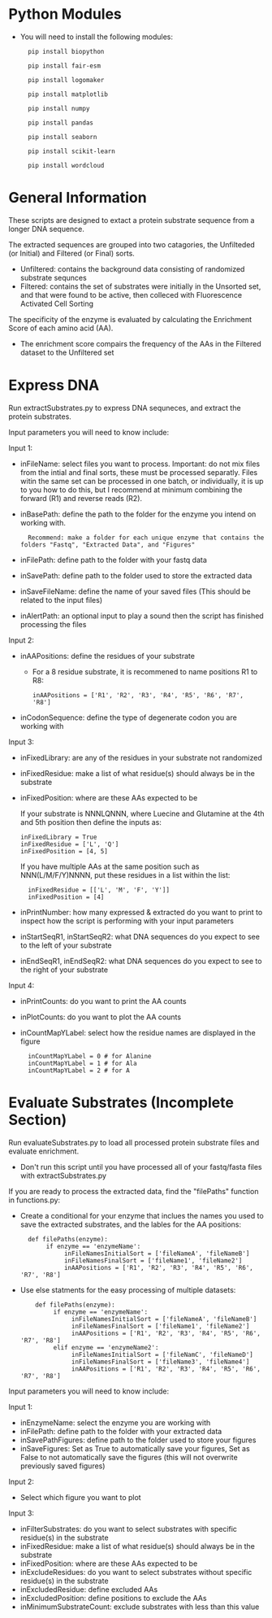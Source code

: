 # Python Modules
- You will need to install the following modules:

        pip install biopython

        pip install fair-esm

        pip install logomaker
  
        pip install matplotlib
  
        pip install numpy

        pip install pandas
  
        pip install seaborn

        pip install scikit-learn
  
        pip install wordcloud

# General Information

These scripts are designed to extact a protein substrate sequence from a longer DNA sequence. 

The extracted sequences are grouped into two catagories, the Unfilteded (or Initial) and Filtered (or Final) sorts.
- Unfiltered: contains the background data consisting of randomized substrate sequnces
- Filtered: contains the set of substrates were initially in the Unsorted set, and that were found to be active, then colleced with Fluorescence Activated Cell Sorting

The specificity of the enzyme is evaluated by calculating the Enrichment Score of each amino acid (AA).
- The enrichment score compairs the frequency of the AAs in the Filtered dataset to the Unfiltered set

# Express DNA


Run extractSubstrates.py to express DNA sequneces, and extract the protein substrates.

Input parameters you will need to know include:

Input 1:
- inFileName: select files you want to process.
Important: do not mix files from the intial and final sorts, these must be processed separatly. Files witin the same set can be processed in one batch, or individually, it is up to you how to do this, but I recommend at minimum combining the forward (R1) and reverse reads (R2).

- inBasePath: define the path to the folder for the enzyme you intend on working with.

        Recommend: make a folder for each unique enzyme that contains the folders "Fastq", "Extracted Data", and "Figures"
- inFilePath: define path to the folder with your fastq data
- inSavePath: define path to the folder used to store the extracted data
- inSaveFileName: define the name of your saved files (This should be related to the input files)
- inAlertPath: an optional input to play a sound then the script has finished processing the files

Input 2:
- inAAPositions: define the residues of your substrate
    - For a 8 residue substrate, it is recommened to name positions R1 to R8:

          inAAPositions = ['R1', 'R2', 'R3', 'R4', 'R5', 'R6', 'R7', 'R8']
  
- inCodonSequence: define the type of degenerate codon you are working with

Input 3:
- inFixedLibrary: are any of the residues in your substrate not randomized
- inFixedResidue: make a list of what residue(s) should always be in the substrate
- inFixedPosition: where are these AAs expected to be

    If your substrate is NNNLQNNN, where Luecine and Glutamine at the 4th and 5th position then define the inputs as:

      inFixedLibrary = True
      inFixedResidue = ['L', 'Q']
      inFixedPosition = [4, 5]
    
    If you have multiple AAs at the same position such as NNN(L/M/F/Y)NNNN, put these residues in a list within the list:
  
        inFixedResidue = [['L', 'M', 'F', 'Y']]
        inFixedPosition = [4]
- inPrintNumber: how many expressed & extracted do you want to print to inspect how the script is performing with your input parameters
- inStartSeqR1, inStartSeqR2: what DNA sequences do you expect to see to the left of your substrate
- inEndSeqR1, inEndSeqR2: what DNA sequences do you expect to see to the right of your substrate

Input 4:
- inPrintCounts: do you want to print the AA counts
- inPlotCounts: do you want to plot the AA counts
- inCountMapYLabel: select how the residue names are displayed in the figure

        inCountMapYLabel = 0 # for Alanine
        inCountMapYLabel = 1 # for Ala
        inCountMapYLabel = 2 # for A


# Evaluate Substrates (Incomplete Section)

Run evaluateSubstrates.py to load all processed protein substrate files and evaluate enrichment.

- Don't run this script until you have processed all of your fastq/fasta files with extractSubstrates.py

If you are ready to process the extracted data, find the "filePaths" function in functions.py:
- Create a conditional for your enzyme that inclues the names you used to save the extracted substrates, and the lables for the AA positions:

        def filePaths(enzyme):
             if enzyme == 'enzymeName':
                  inFileNamesInitialSort = ['fileNameA', 'fileNameB']
                  inFileNamesFinalSort = ['fileName1', 'fileName2'] 
                  inAAPositions = ['R1', 'R2', 'R3', 'R4', 'R5', 'R6', 'R7', 'R8']

- Use else statments for the easy processing of multiple datasets:

          def filePaths(enzyme):
               if enzyme == 'enzymeName':
                    inFileNamesInitialSort = ['fileNameA', 'fileNameB']
                    inFileNamesFinalSort = ['fileName1', 'fileName2']
                    inAAPositions = ['R1', 'R2', 'R3', 'R4', 'R5', 'R6', 'R7', 'R8']
               elif enzyme == 'enzymeName2':
                    inFileNamesInitialSort = ['fileNamC', 'fileNameD']
                    inFileNamesFinalSort = ['fileName3', 'fileName4']
                    inAAPositions = ['R1', 'R2', 'R3', 'R4', 'R5', 'R6', 'R7', 'R8']

Input parameters you will need to know include:

Input 1:
- inEnzymeName: select the enzyme you are working with
- inFilePath: define path to the folder with your extracted data
- inSavePathFigures: define path to the folder used to store your figures
- inSaveFigures: Set as True to automatically save your figures, Set as False to not automatically save the figures (this will not overwrite previously saved figures)

Input 2:
- Select which figure you want to plot

Input 3:
- inFilterSubstrates: do you want to select substrates with specific residue(s) in the substrate
- inFixedResidue: make a list of what residue(s) should always be in the substrate
- inFixedPosition: where are these AAs expected to be
- inExcludeResidues: do you want to select substrates without specific residue(s) in the substrate
- inExcludedResidue: define excluded AAs
- inExcludedPosition: define positions to exclude the AAs
- inMinimumSubstrateCount: exclude substrates with less than this value

